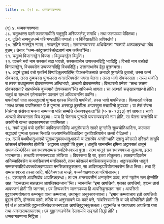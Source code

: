 ```yaml
---
title: ०८ (९) ४. धम्मवग्गवण्णना

---
```

(९) ४. धम्मवग्गवण्णना  
८८. चतुत्थस्स पठमे फलसमाधीति चतूसुपि अरियफलेसु समाधि। तथा फलपञ्ञा वेदितब्बा।  
८९. दुतिये सम्पयुत्तधम्मे परिग्गण्हातीति पग्गाहो। न विक्खिपतीति अविक्खेपो।  
९०. ततिये नमनट्ठेन नामम्। रुप्पनट्ठेन रूपम्। सम्मसनचारस्स अधिप्पेतत्ता ‘‘चत्तारो अरूपक्खन्धा’’त्वेव वुत्तम्। तेनाह ‘‘धम्म-कोट्ठासपरिच्छेदञाणं नाम कथित’’न्ति।  
९१. चतुत्थे विजाननट्ठेन विज्जा। विमुच्चनट्ठेन विमुत्ति।  
९२. पञ्चमे भवो नाम सस्सतं सदा भावतो, सस्सतवसेन उप्पज्जनदिट्ठि भवदिट्ठि। विभवो नाम उच्छेदो विनासनट्ठेन, विभववसेन उप्पज्जनदिट्ठि विभवदिट्ठि। उत्तानत्थानेव हेट्ठा वुत्तनयत्ता।  
९५. अट्ठमे दुक्खं वचो एतस्मिं विप्पटिकूलगाहिम्हि विपच्चनीकसाते अनादरे पुग्गलेति दुब्बचो, तस्स कम्मं दोवचस्सं, तस्स दुब्बचस्स पुग्गलस्स अनादरियवसेन पवत्ता चेतना। तस्स भावो दोवचस्सता। तस्स भावोति च तस्स यथावुत्तस्स दोवचस्सस्स अत्थिभावो, अत्थतो दोवचस्समेव। वित्थारतो पनेसा ‘‘तत्थ कतमा दोवचस्सता? सहधम्मिके वुच्चमाने दोवचस्साय’’न्ति अभिधम्मे आगता। सा अत्थतो सङ्खारक्खन्धो होति। चतुन्नं वा खन्धानं एतेनाकारेन पवत्तानं एतं अधिवचनन्ति वदन्ति।  
पापयोगतो पापा अस्सद्धादयो पुग्गला एतस्स मित्ताति पापमित्तो, तस्स भावो पापमित्तता। वित्थारतो पनेसा ‘‘तत्थ कतमा पापमित्तता? ये ते पुग्गला अस्सद्धा दुस्सीला अप्पस्सुता मच्छरिनो दुप्पञ्ञा। या तेसं सेवना निसेवना संसेवना भजना सम्भजना भत्ति सम्भत्ति तंसम्पवङ्कता’’ति (ध॰ स॰ १३३३) एवं आगता। सापि अत्थतो दोवचस्सता विय दट्ठब्बा। याय हि चेतनाय पुग्गलो पापसम्पवङ्को नाम होति, सा चेतना चत्तारोपि वा अरूपिनो खन्धा तदाकारप्पवत्ता पापमित्तता।  
९६. नवमे सुखं वचो एतस्मिं पदक्खिणगाहिम्हि अनुलोमसाते सादरे पुग्गलेति सुब्बचोतिआदिना, कल्याणा सद्धादयो पुग्गला एतस्स मित्ताति कल्याणमित्तोतिआदिना वुत्तविपरियायेन अत्थो वेदितब्बो।  
९७. दसमे पथवीधातुआदयो सुखधातुकामधातुआदयो च एतास्वेव अन्तोगधाति एतासु कोसल्ले दस्सिते तासुपि कोसल्लं दस्सितमेव होतीति ‘‘अट्ठारस धातुयो’’ति वुत्तम्। धातूति जाननन्ति इमिना अट्ठारसन्नं धातूनं सभावपरिच्छेदिका सवनधारणसम्मसनप्पटिवेधपञ्ञा वुत्ता। तत्थ धातूनं सवनधारणपञ्ञा सुतमया, इतरा भावनामया। तत्थापि सम्मसनपञ्ञा लोकिया । विपस्सना हि सा, इतरा लोकुत्तरा। लक्खणादिवसेन अनिच्चादिवसेन च मनसिकरणं मनसिकारो, तत्थ कोसल्लं मनसिकारकुसलता। अट्ठारसन्नंयेव धातूनं सम्मसनप्पटिवेधपच्चवेक्खणपञ्ञा मनसिकारकुसलता, सा आदिमज्झपरियोसानवसेन तिधा भिन्ना। तथा हि सम्मसनपञ्ञा तस्सा आदि, पटिवेधपञ्ञा मज्झे, पच्चवेक्खणपञ्ञा परियोसानम्।  
९८. एकादसमे आपत्तियोव आपत्तिक्खन्धा। ता पन अन्तरापत्तीनं अग्गहणेन पञ्च, तासं गहणेन सत्त होन्तीति आह ‘‘पञ्चन्नञ्च सत्तन्नञ्च आपत्तिक्खन्धान’’न्ति। जाननन्ति ‘‘इमा आपत्तियो, एत्तका आपत्तियो, एवञ्च तासं आपज्जनं होती’’ति जाननम्। एवं तिप्पकारेन जाननपञ्ञा हि आपत्तिकुसलता नाम। आपत्तितो वुट्ठापनप्पयोगताय कम्मभूता वाचा कम्मवाचा, तथाभूता अनुस्सावनवाचा। ‘‘इमाय कम्मवाचाय इतो आपत्तितो वुट्ठानं होति, होन्तञ्च पठमे, ततिये वा अनुस्सावने य्य-कारं पत्ते, ‘संवरिस्सामी’ति वा पदे परियोसिते होती’’ति एवं तं तं आपत्तीहि वुट्ठानपरिच्छेदजाननपञ्ञा आपत्तिवुट्ठानकुसलता। वुट्ठानन्ति च यथापन्नाय आपत्तिया यथा तथा अनन्तरायतापादनम्। एवं वुट्ठानग्गहणेनेव देसनायपि सङ्गहो सिद्धो होति।  
धम्मवग्गवण्णना निट्ठिता।  